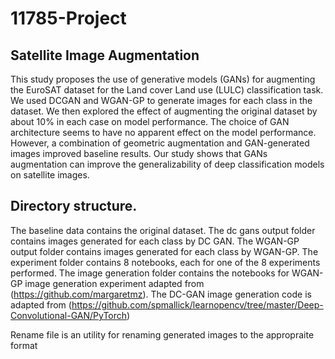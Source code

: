# 11785-Project
 ## Satellite Image Augmentation
 
This study proposes the use of generative models (GANs) for augmenting the EuroSAT dataset for the Land cover Land use (LULC) classification task. We used
DCGAN and WGAN-GP to generate images for each class in the dataset. We then explored the effect of augmenting the original dataset by about 10% in each
case on model performance. The choice of GAN architecture seems to have no apparent effect on the model performance. However, a combination of geometric
augmentation and GAN-generated images improved baseline results. Our study shows that GANs augmentation can improve the generalizability of deep classification models on satellite images.

## Directory structure.

The baseline data contains the original dataset. The dc gans output folder contains images generated for each class by DC GAN. The WGAN-GP output folder contains images generated for each class by WGAN-GP. The experiment folder contains 8 notebooks, each for one of the 8 experiments performed. The image generation folder contains the notebooks for WGAN-GP image generation experiment adapted from (https://github.com/margaretmz). The DC-GAN image generation code is adapted from (https://github.com/spmallick/learnopencv/tree/master/Deep-Convolutional-GAN/PyTorch)

Rename file is an utility for renaming generated images to the appropraite format
